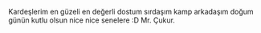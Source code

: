 Kardeşlerim en güzeli en değerli dostum sırdaşım kamp arkadaşım doğum günün kutlu olsun nice nice senelere :D Mr. Çukur.
